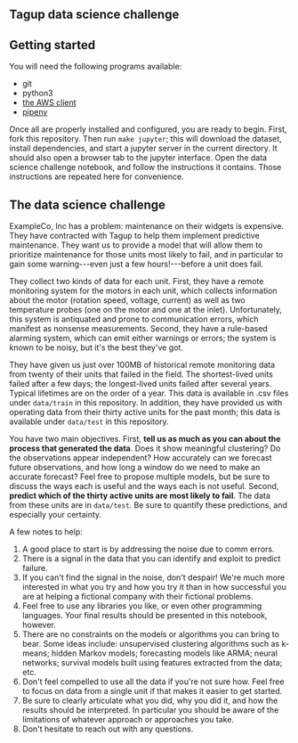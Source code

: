 ## Tagup data science challenge

## Getting started

You will need the following programs available:
- git
- python3
- [the AWS client](https://docs.aws.amazon.com/cli/latest/userguide/installing.html)
- [pipenv](https://docs.pipenv.org/install/)

Once all are properly installed and configured, you are ready to begin.  First,
fork this repository. Then run `make jupyter`; this will download the dataset,
install dependencies, and start a jupyter server in the current directory. It
should also open a browser tab to the jupyter interface. Open the data science
challenge notebook, and follow the instructions it contains. Those instructions
are repeated here for convenience.

## The data science challenge

ExampleCo, Inc has a problem: maintenance on their widgets is expensive. They
have contracted with Tagup to help them implement predictive maintenance. They
want us to provide a model that will allow them to prioritize maintenance for
those units most likely to fail, and in particular to gain some warning---even
just a few hours!---before a unit does fail.

They collect two kinds of data for each unit. First, they have a remote
monitoring system for the motors in each unit, which collects information about
the motor (rotation speed, voltage, current) as well as two temperature probes
(one on the motor and one at the inlet). Unfortunately, this system is
antiquated and prone to communication errors, which manifest as nonsense
measurements. Second, they have a rule-based alarming system, which can emit
either warnings or errors; the system is known to be noisy, but it's the best
they've got. 

They have given us just over 100MB of historical remote monitoring data from
twenty of their units that failed in the field. The shortest-lived units failed
after a few days; the longest-lived units failed after several years. Typical
lifetimes are on the order of a year. This data is available in .csv files
under `data/train` in this repository. In addition, they have provided us with
operating data from their thirty active units for the past month; this data is
available under `data/test` in this repository.

You have two main objectives. First, **tell us as much as you can about the
process that generated the data**. Does it show meaningful clustering? Do the
observations appear independent? How accurately can we forecast future
observations, and how long a window do we need to make an accurate forecast?
Feel free to propose multiple models, but be sure to discuss the ways each is
useful and the ways each is not useful. Second, **predict which of the thirty
active units are most likely to fail**. The data from these units are in
`data/test`. Be sure to quantify these predictions, and especially your
certainty.

A few notes to help:
1. A good place to start is by addressing the noise due to comm errors. 
2. There is a signal in the data that you can identify and exploit to predict
   failure.
3. If you can't find the signal in the noise, don't despair! We're much more
   interested in what you try and how you try it than in how successful you are
   at helping a fictional company with their fictional problems.
4. Feel free to use any libraries you like, or even other programming
   languages. Your final results should be presented in this notebook, however.
5. There are no constraints on the models or algorithms you can bring to bear.
   Some ideas include: unsupervised clustering algorithms such as k-means;
   hidden Markov models; forecasting models like ARMA; neural networks;
   survival models built using features extracted from the data; etc.
6. Don't feel compelled to use all the data if you're not sure how. Feel free
   to focus on data from a single unit if that makes it easier to get started.
7. Be sure to clearly articulate what you did, why you did it, and how the
   results should be interpreted. In particular you should be aware of the
   limitations of whatever approach or approaches you take.
8. Don't hesitate to reach out with any questions.
